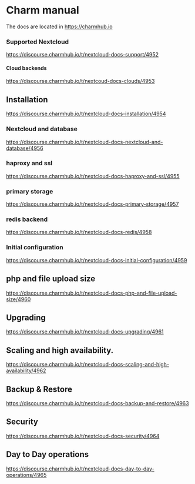 # Charm manual
The docs are located in https://charmhub.io

### Supported Nextcloud
https://discourse.charmhub.io/t/nextcloud-docs-support/4952

#### Cloud backends
https://discourse.charmhub.io/t/nextcoud-docs-clouds/4953

## Installation
https://discourse.charmhub.io/t/nextcloud-docs-installation/4954

### Nextcloud and database
https://discourse.charmhub.io/t/nextcloud-docs-nextcloud-and-database/4956

### haproxy and ssl
https://discourse.charmhub.io/t/nextcloud-docs-haproxy-and-ssl/4955

### primary storage
https://discourse.charmhub.io/t/nextcloud-docs-primary-storage/4957
    
### redis backend 
https://discourse.charmhub.io/t/nextcloud-docs-redis/4958

### Initial configuration
https://discourse.charmhub.io/t/nextcloud-docs-initial-configuration/4959

## php and file upload size
https://discourse.charmhub.io/t/nextcloud-docs-php-and-file-upload-size/4960

## Upgrading
https://discourse.charmhub.io/t/nextcloud-docs-upgrading/4961

## Scaling and high availability.
https://discourse.charmhub.io/t/nextcloud-docs-scaling-and-high-availability/4962

## Backup & Restore
https://discourse.charmhub.io/t/nextcloud-docs-backup-and-restore/4963

## Security
https://discourse.charmhub.io/t/nextcloud-docs-security/4964

## Day to Day operations
https://discourse.charmhub.io/t/nextcloud-docs-day-to-day-operations/4965


[Nextcloud]: https://nextcloud.com
[Kafit.se]: https://kafit.se/?lang=en
[Nextcloud]: https://nextcloud.com
[Kafit.se]: https://kafit.se/?lang=en